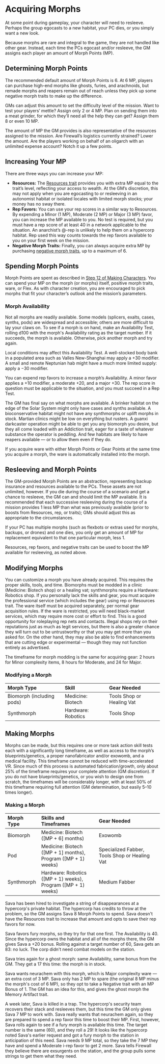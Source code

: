 # Acquiring Morphs

At some point during gameplay, your character will need to resleeve. Perhaps the group egocasts to a new habitat, your PC dies, or you simply want a new look.

Because morphs are rare and integral to the game, they are not handled like other gear. Instead, each time the PCs egocast and/or resleeve, the GM assigns each player an amount of Morph Points (MP).

## Determining Morph Points

The recommended default amount of Morph Points is 6. At 6&nbsp;MP, players can purchase high-end morphs like ghosts, furies, and arachnoids, but remade morphs and reapers remain out of reach unless they pick up some negative morph traits to make up the difference.

GMs can adjust this amount to set the difficulty level of the mission. Want to test your players’ mettle? Assign only 2 or 4&nbsp;MP. Plan on sending them into a meat grinder, for which they’ll need all the help they can get? Assign them 8 or even 10&nbsp;MP.

The amount of MP the GM provides is also representative of the resources assigned to the mission. Are Firewall’s logistics currently strained? Lower the amount. Are the players working on behalf of an oligarch with an unlimited expense account? Notch it up a few points.

## Increasing Your MP

There are three ways you can increase your MP:

- **Resources:** The [Resources trait](../04/28-traits.md#resources) provides you with extra MP equal to the trait’s level, reflecting your access to wealth. At the GM’s discretion, this may not apply when you are egocasting to or resleeving in an autonomist habitat or isolated locales with limited morph stocks; your money has no sway there.
- **Rep Favors:** You can use your rep scores in a similar way to Resources. By expending a Minor (1&nbsp;MP), Moderate (2&nbsp;MP) or Major (3&nbsp;MP) favor, you can increase the MP available to you. No test is required, but you must have a rep score of at least 40 in a network applicable to the situation. An anarchist’s @-rep is unlikely to help them on a hypercorp habitat. Rep used this way counts towards the rep favors available to you on your first week on the mission.
- **Negative Morph Traits:** Finally, you can always acquire extra MP by purchasing [negative morph traits](../04/28-traits.md#negative-traits), up to a maximum of 6.

## Spending Morph Points

Morph Points are spent as described in [Step 12 of Making Characters](../04/15-step-12-starting-morph-gear.md). You can spend your MP on the morph (or morphs) itself, positive morph traits, ware, or Flex. As with character creation, you are encouraged to pick morphs that fit your character’s outlook and the mission’s parameters.

### Morph Availability

Not all morphs are readily available. Some models (splicers, exalts, cases, synths, pods) are widespread and accessible; others are more difficult to lay your claws on. To see if a morph is on hand, make an Availability Test, rolling d100 with the morph's Availability rating as the target number. If it succeeds, the morph is available. Otherwise, pick another morph and try again.

Local conditions may affect this Availability Test. A well-stocked body bank in a populated area such as Valles New-Shanghai may apply a +30 modifier. A small and remote Neptunian hab might have a much more limited supply: apply a −30 modifier.

You can expend rep favors to increase a morph’s Availability. A minor favor applies a +10 modifier, a moderate +20, and a major +30. The rep score in question must be applicable to the situation, and you must succeed in a Rep Test.

The GM has final say on what morphs are available. A brinker habitat on the edge of the Solar System might only have cases and synths available. A bioconservative habitat might not have any synthmorphs or uplift morphs in stock. Martian clinics might be low on everything but rusters. A guanxi darkcaster operation might be able to get you any biomorph you desire, but they all come loaded with an Addiction trait, eager for a taste of whatever substance the operator is peddling. And few habitats are likely to have reapers available — or to allow them even if they do.

If you acquire ware with either Morph Points or Gear Points at the same time you acquire a morph, the ware is automatically installed into the morph.

## Resleeving and Morph Points

The GM-provided Morph Points are an abstraction, representing backup insurance and resources available to the PCs. These assets are not unlimited, however. If you die during the course of a scenario and get a chance to resleeve, the GM can and should limit the MP available. It is recommended that each successive resleeving during the course of a mission provides 1 less MP than what was previously available (prior to boosts from Resources, rep, or traits); GMs should adjust this as appropriate to the circumstances.

If your PC has multiple morphs (such as flexbots or extras used for morphs, backups, or drones) and one dies, you only get an amount of MP for replacement equivalent to that one particular morph, less 1.

Resources, rep favors, and negative traits can be used to boost the MP available for resleeving, as noted above.

## Modifying Morphs

You can customize a morph you have already acquired. This requires the proper skills, tools, and time. Biomorphs must be modded in a clinic (Medicine: Biotech shop) or a healing vat; synthmorphs require a Hardware: Robotics shop. If you personally lack the skills and gear, you must acquire the professional service (which includes the gear) using rep or Resources trait. The ware itself must be acquired separately, per normal gear acquisition rules. If the ware is restricted, you will need black-market services, which may require more cost or effort to find. This is a good opportunity for roleplaying rep nets and contacts. Illegal shops rely on their reputations just as much as legit services, but there is also a greater chance they will turn out to be untrustworthy or that you may get more than you asked for. On the other hand, they may also be able to find enhancements that are cutting edge or experimental — though they may not function entirely as advertised.

The timeframe for morph modding is the same for acquiring gear: 2 hours for Minor complexity items, 8 hours for Moderate, and 24 for Major.

<!-- CLEANED blockquote class="table" -->

### Modifying a Morph

| Morph Type                | Skill              | Gear Needed               |
| :------------------------ | :----------------- | :------------------------ |
| Biomorph (including pods) | Medicine: Biotech  | Tools Shop or Healing Vat |
| Synthmorph                | Hardware: Robotics | Tools Shop                |

<!-- CLEANED /blockquote -->

## Making Morphs

Morphs can be made, but this requires one or more task action skill tests each with a significantly long timeframe, as well as access to the morph’s blueprints/genetics, a proper nanofabricator and/or exowomb, and a medical facility. This timeframe cannot be reduced with time-accelerated VR. Since much of this process is automated fabrication/growth, only about 25% of the timeframe requires your complete attention (GM discretion). If you do not have blueprints/genetics, or you wish to design one from scratch, the timeframes will be considerably longer, with at least 50% of this timeframe requiring full attention (GM determination, but easily 5–10 times longer).

<!-- CLEANED blockquote class="table" -->

### Making a Morph

| Morph Type | Skills and Timeframes                                            | Gear Needed                                   |
| :--------- | :--------------------------------------------------------------- | :-------------------------------------------- |
| Biomorph   | Medicine: Biotech ([MP + 6] months)                              | Exowomb                                       |
| Pod        | Medicine: Biotech ([MP + 1] months),<br>Program ([MP + 1) weeks) | Specialized Fabber, Tools Shop or Healing Vat |
| Synthmorph | Hardware: Robotics ([MP + 1) weeks),<br>Program ([MP + 1) weeks) | Medium Fabber                                 |

<!-- CLEANED /blockquote -->

<!-- CLEANED blockquote -->

Sava has been hired to investigate a string of disappearances at a hypercorp's private habitat. The hypercorp has credits to throw at the problem, so the GM assigns Sava 8 Morph Points to spend. Sava doesn't have the Resources trait to increase that amount and opts to save their rep favors for now.

Sava favors fury morphs, so they try for that one first. The Availability is 40. Since the hypercorp owns the habitat and all of the morphs there, the GM gives Sava a +20 bonus. Rolling against a target number of 60, Sava gets an 83: no luck. The corp didn't need combat models on the station.

Sava tries again for a ghost morph: same Availability, same bonus from the GM. They get a 17 this time: the morph is in stock.

Sava wants neurachem with this morph, which is Major complexity ware — an extra cost of 3&nbsp;MP. Sava only has 2&nbsp;MP to spare (the original 8&nbsp;MP minus the morph's cost of 6&nbsp;MP), so they opt to take a Negative trait with an MP Bonus of 1. The GM has an idea for this, and gives the ghost morph the Memory Artifact trait.

A week later, Sava is killed in a trap. The hypercorp's security team recovers their stack and resleeves them, but this time the GM only gives Sava 7&nbsp;MP to work with. Sava really wants that neurachem again, so they are prepared to spend a rep favor this time to boost their MP. First, however, Sava rolls again to see if a fury morph is available this time. The target number is the same (60), and they roll a 29! It looks like the hypercorp noted Sava's earlier request and got a fury morph to the station in anticipation of this need. Sava needs 9&nbsp;MP total, so they take the 7&nbsp;MP they have and spend a Moderate i-rep favor to get 2 more. Sava tells Firewall they believe there are exsurgents on the station, and the group pulls some strings to get them what they need.

<!-- CLEANED /blockquote -->
